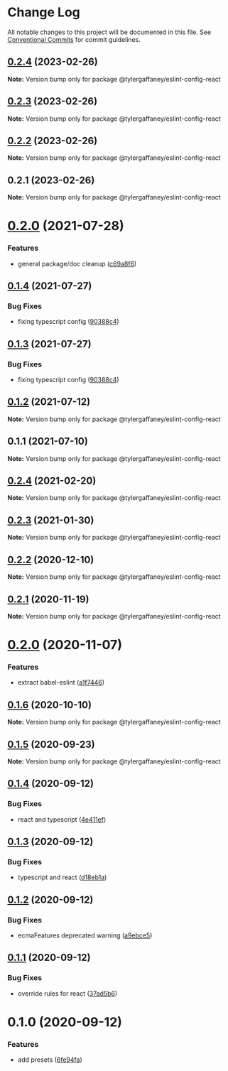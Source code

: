 # Change Log

All notable changes to this project will be documented in this file.
See [Conventional Commits](https://conventionalcommits.org) for commit guidelines.

## [0.2.4](https://github.com/tylergaffaney/configs/compare/@tylergaffaney/eslint-config-react@0.2.3...@tylergaffaney/eslint-config-react@0.2.4) (2023-02-26)

**Note:** Version bump only for package @tylergaffaney/eslint-config-react





## [0.2.3](https://github.com/tylergaffaney/configs/compare/@tylergaffaney/eslint-config-react@0.2.2...@tylergaffaney/eslint-config-react@0.2.3) (2023-02-26)

**Note:** Version bump only for package @tylergaffaney/eslint-config-react





## [0.2.2](https://github.com/tylergaffaney/configs/compare/@tylergaffaney/eslint-config-react@0.2.1...@tylergaffaney/eslint-config-react@0.2.2) (2023-02-26)

**Note:** Version bump only for package @tylergaffaney/eslint-config-react





## 0.2.1 (2023-02-26)

**Note:** Version bump only for package @tylergaffaney/eslint-config-react





# [0.2.0](https://github.com/tylergaffaney/configs/compare/@tylergaffaney/eslint-config-react@0.1.4...@tylergaffaney/eslint-config-react@0.2.0) (2021-07-28)


### Features

* general package/doc cleanup ([c69a8f6](https://github.com/tylergaffaney/configs/commit/c69a8f60a03531f44d7996955d48d522d9637427))





## [0.1.4](https://github.com/tylergaffaney/configs/compare/@tylergaffaney/eslint-config-react@0.1.2...@tylergaffaney/eslint-config-react@0.1.4) (2021-07-27)

### Bug Fixes

- fixing typescript config ([90388c4](https://github.com/tylergaffaney/configs/commit/90388c4a744ba11070f668e752123d549994c4fb))

## [0.1.3](https://github.com/tylergaffaney/configs/compare/@tylergaffaney/eslint-config-react@0.1.2...@tylergaffaney/eslint-config-react@0.1.3) (2021-07-27)

### Bug Fixes

- fixing typescript config ([90388c4](https://github.com/tylergaffaney/configs/commit/90388c4a744ba11070f668e752123d549994c4fb))

## [0.1.2](https://github.com/tylergaffaney/configs/compare/@tylergaffaney/eslint-config-react@0.1.1...@tylergaffaney/eslint-config-react@0.1.2) (2021-07-12)

**Note:** Version bump only for package @tylergaffaney/eslint-config-react

## 0.1.1 (2021-07-10)

**Note:** Version bump only for package @tylergaffaney/eslint-config-react

## [0.2.4](https://github.com/tylergaffaney/configs/compare/@tylergaffaney/eslint-config-react@0.2.3...@tylergaffaney/eslint-config-react@0.2.4) (2021-02-20)

**Note:** Version bump only for package @tylergaffaney/eslint-config-react

## [0.2.3](https://github.com/tylergaffaney/configs/compare/@tylergaffaney/eslint-config-react@0.2.2...@tylergaffaney/eslint-config-react@0.2.3) (2021-01-30)

**Note:** Version bump only for package @tylergaffaney/eslint-config-react

## [0.2.2](https://github.com/tylergaffaney/configs/compare/@tylergaffaney/eslint-config-react@0.2.1...@tylergaffaney/eslint-config-react@0.2.2) (2020-12-10)

**Note:** Version bump only for package @tylergaffaney/eslint-config-react

## [0.2.1](https://github.com/tylergaffaney/configs/compare/@tylergaffaney/eslint-config-react@0.2.0...@tylergaffaney/eslint-config-react@0.2.1) (2020-11-19)

**Note:** Version bump only for package @tylergaffaney/eslint-config-react

# [0.2.0](https://github.com/tylergaffaney/configs/compare/@tylergaffaney/eslint-config-react@0.1.6...@tylergaffaney/eslint-config-react@0.2.0) (2020-11-07)

### Features

- extract babel-eslint ([a1f7446](https://github.com/tylergaffaney/configs/commit/a1f744685ff7038a72a94a0efe69b28eb27d0a7e))

## [0.1.6](https://github.com/tylergaffaney/configs/compare/@tylergaffaney/eslint-config-react@0.1.5...@tylergaffaney/eslint-config-react@0.1.6) (2020-10-10)

**Note:** Version bump only for package @tylergaffaney/eslint-config-react

## [0.1.5](https://github.com/tylergaffaney/configs/compare/@tylergaffaney/eslint-config-react@0.1.4...@tylergaffaney/eslint-config-react@0.1.5) (2020-09-23)

**Note:** Version bump only for package @tylergaffaney/eslint-config-react

## [0.1.4](https://github.com/tylergaffaney/configs/compare/@tylergaffaney/eslint-config-react@0.1.3...@tylergaffaney/eslint-config-react@0.1.4) (2020-09-12)

### Bug Fixes

- react and typescript ([4e411ef](https://github.com/tylergaffaney/configs/commit/4e411efc81523b47edb95bbf088d271b6eee011f))

## [0.1.3](https://github.com/tylergaffaney/configs/compare/@tylergaffaney/eslint-config-react@0.1.2...@tylergaffaney/eslint-config-react@0.1.3) (2020-09-12)

### Bug Fixes

- typescript and react ([d18eb1a](https://github.com/tylergaffaney/configs/commit/d18eb1a67ab0595372004a00a2acd6dca5c5466e))

## [0.1.2](https://github.com/tylergaffaney/configs/compare/@tylergaffaney/eslint-config-react@0.1.1...@tylergaffaney/eslint-config-react@0.1.2) (2020-09-12)

### Bug Fixes

- ecmaFeatures deprecated warning ([a9ebce5](https://github.com/tylergaffaney/configs/commit/a9ebce5f3c3142a8b137e33405ba35a95b186d0a))

## [0.1.1](https://github.com/tylergaffaney/configs/compare/@tylergaffaney/eslint-config-react@0.1.0...@tylergaffaney/eslint-config-react@0.1.1) (2020-09-12)

### Bug Fixes

- override rules for react ([37ad5b6](https://github.com/tylergaffaney/configs/commit/37ad5b6f8b82d5012cfbc78bdc90fc99d4a76c38))

# 0.1.0 (2020-09-12)

### Features

- add presets ([6fe94fa](https://github.com/tylergaffaney/configs/commit/6fe94fae4ed9d80b18833c9e5a3f51f710ebda43))

